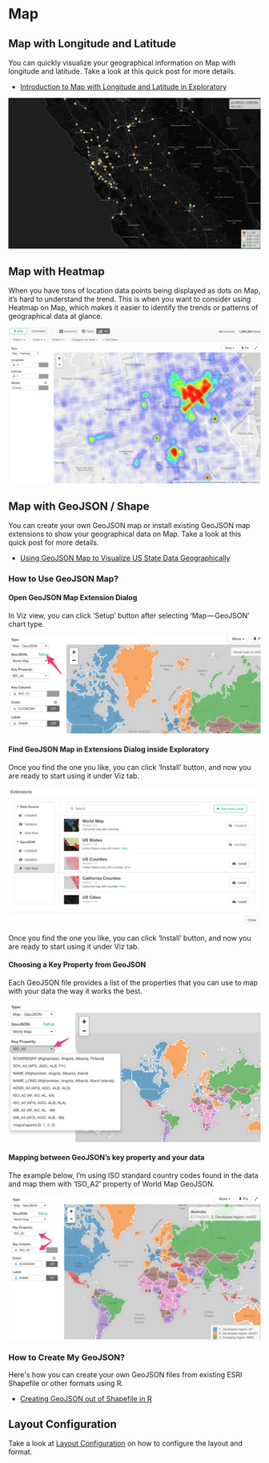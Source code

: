 # Map

## Map with Longitude and Latitude

You can quickly visualize your geographical information on Map with longitude and latitude. Take a look at this quick post for more details.

* [Introduction to Map with Longitude and Latitude in Exploratory](https://blog.exploratory.io/introduction-to-map-with-longitude-and-latitude-in-exploratory-3716cbcd710)

![](images/map.png)

## Map with Heatmap

When you have tons of location data points being displayed as dots on Map, it’s hard to understand the trend. This is when you want to consider using Heatmap on Map, which makes it easier to identify the trends or patterns of geographical data at glance.

![](images/map-heatmap.png)

## Map with GeoJSON / Shape

You can create your own GeoJSON map or install existing GeoJSON map extensions to show your geographical data on Map.
Take a look at this quick post for more details.

* [Using GeoJSON Map to Visualize US State Data Geographically](https://exploratory.io/note/kei/6949005180287436)

### How to Use GeoJSON Map?

#### Open GeoJSON Map Extension Dialog

In Viz view, you can click ‘Setup’ button after selecting ‘Map — GeoJSON’ chart type.

![](images/geojson4.png)

#### Find GeoJSON Map in Extensions Dialog inside Exploratory

Once you find the one you like, you can click ‘Install’ button, and now you are ready to start using it under Viz tab.

![](images/geojson.png)

Once you find the one you like, you can click ‘Install’ button, and now you are ready to start using it under Viz tab.

#### Choosing a Key Property from GeoJSON

Each GeoJSON file provides a list of the properties that you can use to map with your data the way it works the best.

![](images/geojson2.png)

#### Mapping between GeoJSON’s key property and your data

The example below, I’m using ISO standard country codes found in the data and map them with ‘ISO_A2’ property of World Map GeoJSON.

![](images/geojson3.png)

### How to Create My GeoJSON?

Here's how you can create your own GeoJSON files from existing ESRI Shapefile or other formats using R.

* [Creating GeoJSON out of Shapefile in R](https://blog.exploratory.io/creating-geojson-out-of-shapefile-in-r-40bc0005857d)


## Layout Configuration

Take a look at [Layout Configuration](layout.md) on how to configure the layout and format. 
